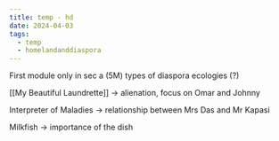 ```yaml
---
title: temp - hd
date: 2024-04-03
tags:
  - temp
  - homelandanddiaspora
---
```

First module only in sec a (5M)
	types of diaspora
	ecologies (?)

[[My Beautiful Laundrette]] -> alienation, focus on Omar and Johnny

Interpreter of Maladies -> relationship between Mrs Das and Mr Kapasi

Milkfish -> importance of the dish


